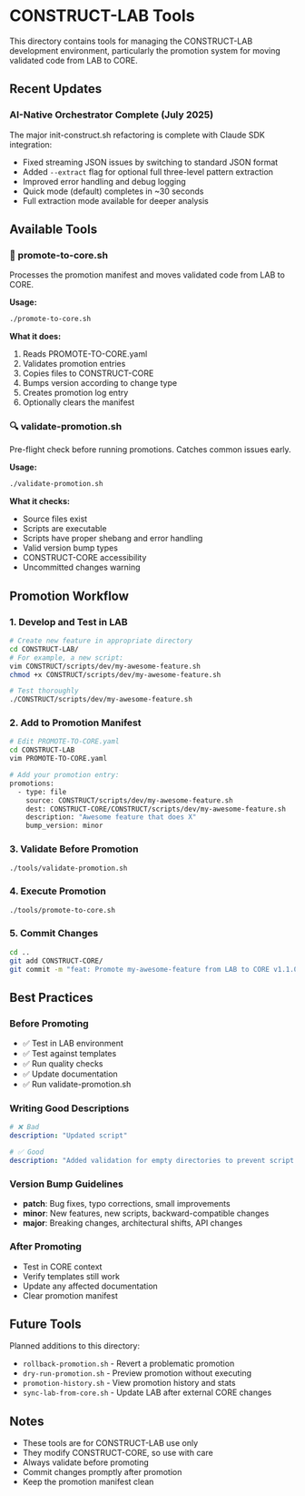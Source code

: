 # CONSTRUCT-LAB Tools

This directory contains tools for managing the CONSTRUCT-LAB development environment, particularly the promotion system for moving validated code from LAB to CORE.

## Recent Updates

### AI-Native Orchestrator Complete (July 2025)
The major init-construct.sh refactoring is complete with Claude SDK integration:
- Fixed streaming JSON issues by switching to standard JSON format
- Added `--extract` flag for optional full three-level pattern extraction
- Improved error handling and debug logging
- Quick mode (default) completes in ~30 seconds
- Full extraction mode available for deeper analysis

## Available Tools

### 🚀 promote-to-core.sh
Processes the promotion manifest and moves validated code from LAB to CORE.

**Usage:**
```bash
./promote-to-core.sh
```

**What it does:**
1. Reads PROMOTE-TO-CORE.yaml
2. Validates promotion entries
3. Copies files to CONSTRUCT-CORE
4. Bumps version according to change type
5. Creates promotion log entry
6. Optionally clears the manifest

### 🔍 validate-promotion.sh
Pre-flight check before running promotions. Catches common issues early.

**Usage:**
```bash
./validate-promotion.sh
```

**What it checks:**
- Source files exist
- Scripts are executable
- Scripts have proper shebang and error handling
- Valid version bump types
- CONSTRUCT-CORE accessibility
- Uncommitted changes warning

## Promotion Workflow

### 1. Develop and Test in LAB
```bash
# Create new feature in appropriate directory
cd CONSTRUCT-LAB/
# For example, a new script:
vim CONSTRUCT/scripts/dev/my-awesome-feature.sh
chmod +x CONSTRUCT/scripts/dev/my-awesome-feature.sh

# Test thoroughly
./CONSTRUCT/scripts/dev/my-awesome-feature.sh
```

### 2. Add to Promotion Manifest
```bash
# Edit PROMOTE-TO-CORE.yaml
cd CONSTRUCT-LAB
vim PROMOTE-TO-CORE.yaml

# Add your promotion entry:
promotions:
  - type: file
    source: CONSTRUCT/scripts/dev/my-awesome-feature.sh
    dest: CONSTRUCT-CORE/CONSTRUCT/scripts/dev/my-awesome-feature.sh
    description: "Awesome feature that does X"
    bump_version: minor
```

### 3. Validate Before Promotion
```bash
./tools/validate-promotion.sh
```

### 4. Execute Promotion
```bash
./tools/promote-to-core.sh
```

### 5. Commit Changes
```bash
cd ..
git add CONSTRUCT-CORE/
git commit -m "feat: Promote my-awesome-feature from LAB to CORE v1.1.0"
```

## Best Practices

### Before Promoting
- ✅ Test in LAB environment
- ✅ Test against templates
- ✅ Run quality checks
- ✅ Update documentation
- ✅ Run validate-promotion.sh

### Writing Good Descriptions
```yaml
# ❌ Bad
description: "Updated script"

# ✅ Good
description: "Added validation for empty directories to prevent script failures"
```

### Version Bump Guidelines
- **patch**: Bug fixes, typo corrections, small improvements
- **minor**: New features, new scripts, backward-compatible changes
- **major**: Breaking changes, architectural shifts, API changes

### After Promoting
- Test in CORE context
- Verify templates still work
- Update any affected documentation
- Clear promotion manifest

## Future Tools

Planned additions to this directory:
- `rollback-promotion.sh` - Revert a problematic promotion
- `dry-run-promotion.sh` - Preview promotion without executing
- `promotion-history.sh` - View promotion history and stats
- `sync-lab-from-core.sh` - Update LAB after external CORE changes

## Notes

- These tools are for CONSTRUCT-LAB use only
- They modify CONSTRUCT-CORE, so use with care
- Always validate before promoting
- Commit changes promptly after promotion
- Keep the promotion manifest clean